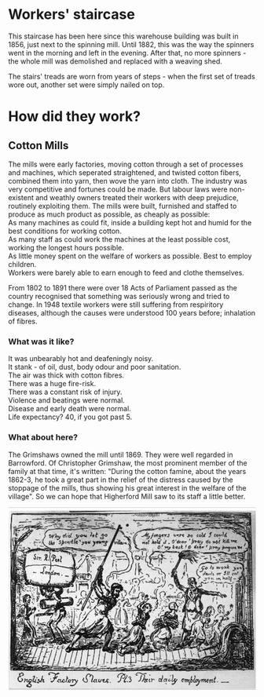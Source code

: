 # Workers' staircase
This staircase has been here since this warehouse building was built in 1856, just next to the spinning mill.
Until 1882, this was the way the spinners went in the morning and left in the evening. After that, no more spinners - the whole mill was demolished and replaced with a weaving shed.

The stairs' treads are worn from years of steps - when the first set of treads wore out, another set were simply nailed on top. 

# How did they work?

## Cotton Mills
The mills were early factories, moving cotton through a set of processes and machines, which seperated straightened, and twisted cotton fibers, combined them into yarn, then wove the yarn into cloth. 
The industry was very competitive and fortunes could be made. But labour laws were non-existent and weathly owners treated their workers with deep prejudice, routinely exploiting them.
The mills were built, furnished and staffed to produce as much product as possible, as cheaply as possible:  
As many machines as could fit, inside a building kept hot and humid for the best conditions for working cotton.  
As many staff as could work the machines at the least possible cost, working the longest hours possible.  
As little money spent on the welfare of workers as possible. Best to employ children.  
Workers were barely able to earn enough to feed and clothe themselves.  

From 1802 to 1891 there were over 18 Acts of Parliament passed as the country recognised that something was seriously wrong and tried to change. In 1948 textile workers were still suffering from respiritory diseases, although the causes were understood 100 years before; inhalation of fibres.


### What was it like?
It was unbearably hot and deafeningly noisy.  
It stank - of oil, dust, body odour and poor sanitation.  
The air was thick with cotton fibres.  
There was a huge fire-risk.  
There was a constant risk of injury.  
Violence and beatings were normal.  
Disease and early death were normal.  
Life expectancy? 40, if you got past 5.  


### What about here?
The Grimshaws owned the mill until 1869. They were well regarded in Barrowford. Of Christopher Grimshaw, the most prominent member of the family at that time, it's written:  "During the cotton famine, about the years 1862-3, he took a great part in the relief of the distress caused by the stoppage of the mills, thus showing his great interest in the welfare of the village". So we can hope that Higherford Mill saw to its staff a little better.  

![max_pic](./robert_cruikshank_cartoon.png)


